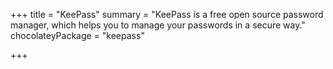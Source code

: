 +++
title = "KeePass"
summary = "KeePass is a free open source password manager, which helps you to manage your passwords in a secure way."
chocolateyPackage = "keepass"

+++